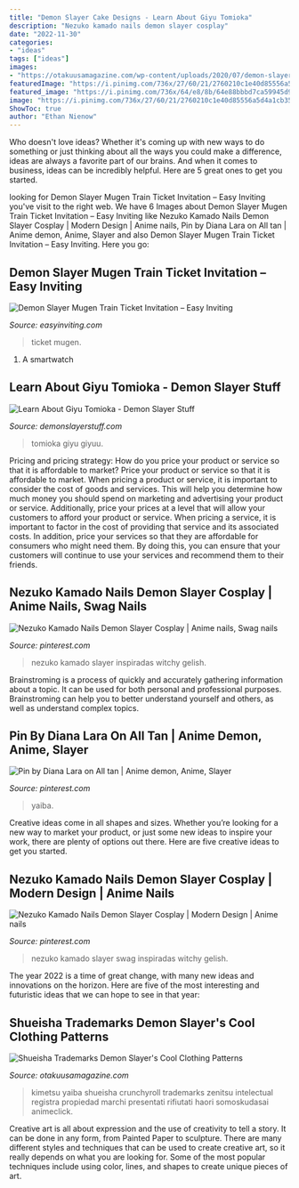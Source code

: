 ```yaml
---
title: "Demon Slayer Cake Designs - Learn About Giyu Tomioka"
description: "Nezuko kamado nails demon slayer cosplay"
date: "2022-11-30"
categories:
- "ideas"
tags: ["ideas"]
images:
- "https://otakuusamagazine.com/wp-content/uploads/2020/07/demon-slayer-pattern3.jpg"
featuredImage: "https://i.pinimg.com/736x/27/60/21/2760210c1e40d85556a5d4a1cb35fe85.jpg"
featured_image: "https://i.pinimg.com/736x/64/e8/8b/64e88bbbd7ca59945d9b8c9e770f5260.jpg"
image: "https://i.pinimg.com/736x/27/60/21/2760210c1e40d85556a5d4a1cb35fe85.jpg"
ShowToc: true
author: "Ethan Nienow"
---
```



Who doesn't love ideas? Whether it's coming up with new ways to do something or just thinking about all the ways you could make a difference, ideas are always a favorite part of our brains. And when it comes to business, ideas can be incredibly helpful. Here are 5 great ones to get you started.

	

		
looking for Demon Slayer Mugen Train Ticket Invitation – Easy Inviting you've visit to the right web. We have 6 Images about Demon Slayer Mugen Train Ticket Invitation – Easy Inviting like Nezuko Kamado Nails Demon Slayer Cosplay | Modern Design | Anime nails, Pin by Diana Lara on All tan | Anime demon, Anime, Slayer and also Demon Slayer Mugen Train Ticket Invitation – Easy Inviting. Here you go:
		
    
## Demon Slayer Mugen Train Ticket Invitation – Easy Inviting

<img loading=lazy src="https://cdn.shopify.com/s/files/1/0330/8755/3673/products/demon-slayer-mugen-train-ticket-invitation_1200x1200.jpg?v=1619639552" onerror="this.onerror=null;this.src='https://tse3.mm.bing.net/th?id=OIP.qZCLlNgNwA_vAH5ZGvDs_QHaHa&amp;pid=15.1';" alt="Demon Slayer Mugen Train Ticket Invitation – Easy Inviting">

_Source: easyinviting.com_

>ticket mugen. 

	

1. A smartwatch

    
## Learn About Giyu Tomioka - Demon Slayer Stuff

<img loading=lazy src="https://demonslayerstuff.com/wp-content/uploads/2021/05/Tomioka-Giyuu-705x1024.jpeg" onerror="this.onerror=null;this.src='https://tse4.mm.bing.net/th?id=OIP.wh-kvdAbD65hpmPYRXjeLgHaKw&amp;pid=15.1';" alt="Learn About Giyu Tomioka - Demon Slayer Stuff">

_Source: demonslayerstuff.com_

>tomioka giyu giyuu. 

	

Pricing and pricing strategy: How do you price your product or service so that it is affordable to market?
Price your product or service so that it is affordable to market. When pricing a product or service, it is important to consider the cost of goods and services. This will help you determine how much money you should spend on marketing and advertising your product or service. Additionally, price your prices at a level that will allow your customers to afford your product or service. When pricing a service, it is important to factor in the cost of providing that service and its associated costs. In addition, price your services so that they are affordable for consumers who might need them. By doing this, you can ensure that your customers will continue to use your services and recommend them to their friends.

    
## Nezuko Kamado Nails Demon Slayer Cosplay | Anime Nails, Swag Nails

<img loading=lazy src="https://i.pinimg.com/736x/27/60/21/2760210c1e40d85556a5d4a1cb35fe85.jpg" onerror="this.onerror=null;this.src='https://tse3.mm.bing.net/th?id=OIP.8T8wmIsrA0-ZaB9950gYGwHaJ7&amp;pid=15.1';" alt="Nezuko Kamado Nails Demon Slayer Cosplay | Anime nails, Swag nails">

_Source: pinterest.com_

>nezuko kamado slayer inspiradas witchy gelish. 

	

Brainstroming is a process of quickly and accurately gathering information about a topic. It can be used for both personal and professional purposes. Brainstroming can help you to better understand yourself and others, as well as understand complex topics.

    
## Pin By Diana Lara On All Tan | Anime Demon, Anime, Slayer

<img loading=lazy src="https://i.pinimg.com/736x/64/e8/8b/64e88bbbd7ca59945d9b8c9e770f5260.jpg" onerror="this.onerror=null;this.src='https://tse3.mm.bing.net/th?id=OIP.j6EZsbMzsl4xDNFpIOWwAwHaKd&amp;pid=15.1';" alt="Pin by Diana Lara on All tan | Anime demon, Anime, Slayer">

_Source: pinterest.com_

>yaiba. 

	

Creative ideas come in all shapes and sizes. Whether you’re looking for a new way to market your product, or just some new ideas to inspire your work, there are plenty of options out there. Here are five creative ideas to get you started.

    
## Nezuko Kamado Nails Demon Slayer Cosplay | Modern Design | Anime Nails

<img loading=lazy src="https://i.pinimg.com/736x/4f/2e/e3/4f2ee340523d6502138350e44d91bfab.jpg" onerror="this.onerror=null;this.src='https://tse4.mm.bing.net/th?id=OIP.PxvqYXp1sUkQOaBcRi9vWAHaJ7&amp;pid=15.1';" alt="Nezuko Kamado Nails Demon Slayer Cosplay | Modern Design | Anime nails">

_Source: pinterest.com_

>nezuko kamado slayer swag inspiradas witchy gelish. 

	

The year 2022 is a time of great change, with many new ideas and innovations on the horizon. Here are five of the most interesting and futuristic ideas that we can hope to see in that year:

    
## Shueisha Trademarks Demon Slayer&#039;s Cool Clothing Patterns

<img loading=lazy src="https://otakuusamagazine.com/wp-content/uploads/2020/07/demon-slayer-pattern3.jpg" onerror="this.onerror=null;this.src='https://tse3.mm.bing.net/th?id=OIP.TvSlFij4_iupUl30HxnMXwHaHa&amp;pid=15.1';" alt="Shueisha Trademarks Demon Slayer&#039;s Cool Clothing Patterns">

_Source: otakuusamagazine.com_

>kimetsu yaiba shueisha crunchyroll trademarks zenitsu intelectual registra propiedad marchi presentati rifiutati haori somoskudasai animeclick. 

	

Creative art is all about expression and the use of creativity to tell a story. It can be done in any form, from Painted Paper to sculpture. There are many different styles and techniques that can be used to create creative art, so it really depends on what you are looking for. Some of the most popular techniques include using color, lines, and shapes to create unique pieces of art.

